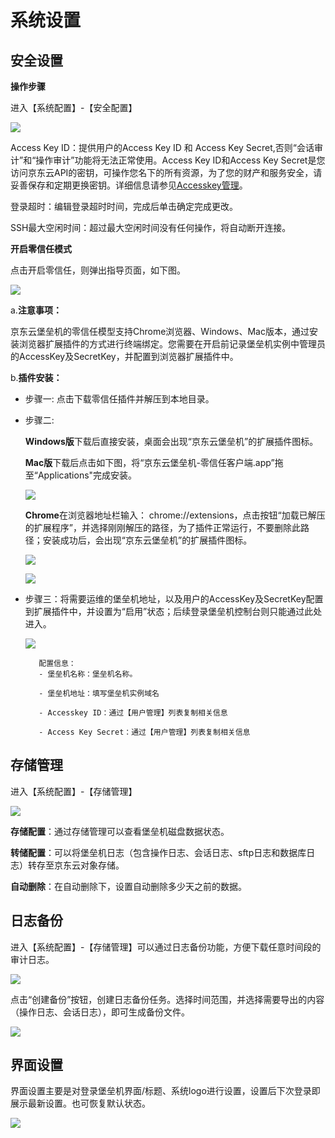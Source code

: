 # 系统设置

## 安全设置

**操作步骤**

进入【系统配置】-【安全配置】

![](/image/Bastion/security.png) 

Access Key ID：提供用户的Access Key ID 和 Access Key Secret,否则“会话审计”和“操作审计”功能将无法正常使用。Access Key ID和Access Key Secret是您访问京东云API的密钥，可操作您名下的所有资源，为了您的财产和服务安全，请妥善保存和定期更换密钥。详细信息请参见[Accesskey管理](../../../../User-Service/Account-Management/AccessKey-Management.md)。
   
登录超时：编辑登录超时时间，完成后单击确定完成更改。
   
SSH最大空闲时间：超过最大空闲时间没有任何操作，将自动断开连接。

**开启零信任模式**

点击开启零信任，则弹出指导页面，如下图。

![](/image/Bastion/security10.png) 

a.**注意事项：**

京东云堡垒机的零信任模型支持Chrome浏览器、Windows、Mac版本，通过安装浏览器扩展插件的方式进行终端绑定。您需要在开启前记录堡垒机实例中管理员的AccessKey及SecretKey，并配置到浏览器扩展插件中。

b.**插件安装：**

- 步骤一: 点击下载零信任插件并解压到本地目录。
- 步骤二: 

     **Windows版**下载后直接安装，桌面会出现“京东云堡垒机”的扩展插件图标。
             
     **Mac版**下载后点击如下图，将“京东云堡垒机-零信任客户端.app”拖至“Applications"完成安装。

     ![](/image/Bastion/security9.png) 
     
     **Chrome**在浏览器地址栏输入： chrome://extensions，点击按钮“加载已解压的扩展程序”，并选择刚刚解压的路径，为了插件正常运行，不要删除此路径；安装成功后，会出现“京东云堡垒机”的扩展插件图标。

     ![](/image/Bastion/security2.png) 

     ![](/image/Bastion/security3.png) 

- 步骤三：将需要运维的堡垒机地址，以及用户的AccessKey及SecretKey配置到扩展插件中，并设置为“启用”状态；后续登录堡垒机控制台则只能通过此处进入。

     ![](/image/Bastion/security4.png) 

         配置信息： 
         - 堡垒机名称：堡垒机名称。

         - 堡垒机地址：填写堡垒机实例域名

         - Accesskey ID：通过【用户管理】列表复制相关信息

         - Access Key Secret：通过【用户管理】列表复制相关信息

## 存储管理

进入【系统配置】-【存储管理】

![](/image/Bastion/security5.png) 

**存储配置**：通过存储管理可以查看堡垒机磁盘数据状态。

**转储配置**：可以将堡垒机日志（包含操作日志、会话日志、sftp日志和数据库日志）转存至京东云对象存储。

**自动删除**：在自动删除下，设置自动删除多少天之前的数据。

## 日志备份

进入【系统配置】-【存储管理】可以通过日志备份功能，方便下载任意时间段的审计日志。

![](/image/Bastion/security6.png) 

点击“创建备份”按钮，创建日志备份任务。选择时间范围，并选择需要导出的内容（操作日志、会话日志），即可生成备份文件。

![](/image/Bastion/backup.png) 

## 界面设置

界面设置主要是对登录堡垒机界面/标题、系统logo进行设置，设置后下次登录即展示最新设置。也可恢复默认状态。

![](/image/Bastion/security7.png) 



